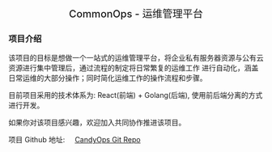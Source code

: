 <div style='text-align: center; font-size: 20px; font-weight: 500'>
    CommonOps - 运维管理平台
</div>

### 项目介绍

该项目的目标是想做一个一站式的运维管理平台，将企业私有服务器资源与公有云资源进行集中管理后，通过流程的制定将日常繁复的运维工作
进行自动化，涵盖日常运维的大部分操作；同时简化运维工作的操作流程和步骤。

目前项目采用的技术体系为: React(前端) + Golang(后端), 使用前后端分离的方式进行开发。

如果你对该项目感兴趣，欢迎加入共同协作推进该项目。

项目 Github 地址: &nbsp;&nbsp;&nbsp; [CandyOps Git Repo](https://github.com/chujieyang/commonops.git)
